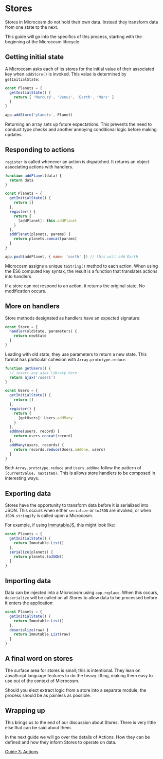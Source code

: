 # Stores

Stores in Microcosm do not hold their own data. Instead they transform data from one state to the next.

This guide will go into the specifics of this process, starting with the beginning of the Microcosm lifecycle.


## Getting initial state

A Microcosm asks each of its stores for the initial value of their
associated key when `addStore()` is invoked. This value is determined by
`getInitialState`:

```javascript
const Planets = {
  getInitialState() {
    return [ 'Mercury', 'Venus', 'Earth', 'Mars' ]
  }
}

app.addStore('planets', Planet)
```

Returning an array sets up future expectations. This prevents the need to conduct type checks and another annoying conditional logic before making updates.

## Responding to actions

`register` is called whenever an action is dispatched. It returns an object associating actions with handlers.

```javascript
function addPlanet(data) {
  return data
}

const Planets = {
  getInitialState() {
    return []
  },
  register() {
    return {
      [addPlanet]: this.addPlanet
    }
  },
  addPlanet(planets, params) {
    return planets.concat(params)
  }
}

app.push(addPlanet, { name: 'earth' }) // this will add Earth
```

Microcosm assigns a unique `toString()` method to each action. When using the ES6 computed key syntax, the result is a function that translates actions into handlers.

If a store can not respond to an action, it returns the original state. No modification occurs.

## More on handlers

Store methods designated as handlers have an expected signature:

```javascript
const Store = {
  handler(oldState, parameters) {
    return newState
  }
}
```

Leading with old state, they use parameters to return a new state. This format has particular cohesion with `Array.prototype.reduce`:

```javascript
function getUsers() {
  // insert any ajax library here
  return ajax('/users')
}

const Users = {
  getInitialState() {
    return []
  },
  register() {
    return {
      [getUsers]: Users.addMany
    }
  },
  addOne(users, record) {
    return users.concat(record)
  },
  addMany(users, records) {
    return records.reduce(Users.addOne, users)
  }
}
```

Both `Array.prototype.reduce` and `Users.addOne` follow the pattern of `(currentValue, nextItem)`. This is allows store handlers to be composed in interesting ways.

## Exporting data

Stores have the opportunity to transform data before it is serialized into JSON. This occurs when either `serialize` or `toJSON` are invoked, or when `JSON.stringify` is called upon a Microcosm.

For example, if using
[ImmutableJS](https://github.com/facebook/immutable-js), this might
look like:

```javascript
const Planets = {
  getInitialState() {
    return Immutable.List()
  },
  serialize(planets) {
    return planets.toJSON()
  }
}
```

## Importing data

Data can be injected into a Microcosm using `app.replace`. When this occurs, `deserialize` will be called on all Stores to allow data to be processed before it enters the application:

```javascript
const Planets = {
  getInitialState() {
    return Immutable.List()
  },
  deserialize(raw) {
    return Immutable.List(raw)
  }
}
```

## A final word on stores

The surface area for stores is small; this is intentional. They lean on JavaScript language features to do the heavy lifting, making them easy to use out of the context of Microcosm.

Should you elect extract logic from a store into a separate module, the process should be as painless as possible.

## Wrapping up

This brings us to the end of our discussion about Stores. There is very little else that can be said about them.

In the next guide we will go over the details of Actions. How they can be defined and how they inform Stores to operate on data.

[Guide 3: Actions](./03-actions.md)
